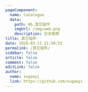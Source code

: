 ```yaml
---
pageComponent:
  name: Catalogue
  data:
    path: 06.其它组件
    imgUrl: /img/web.png
    description: 日志框架
title: 其它组件
date: 2020-03-11 21:50:53
permalink: /其它组件/
sidebar: false
article: false
comment: false
editLink: false
author:
  name: xugaoyi
  link: https://github.com/xugaoyi
---
```

